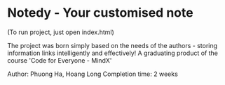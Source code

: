 # Notedy - Your customised note
(To run project, just open index.html)

The project was born simply based on the needs of the authors - storing information links intelligently and effectively!
A graduating product of the course 'Code for Everyone - MindX'

Author: Phuong Ha, Hoang Long
Completion time: 2 weeks


